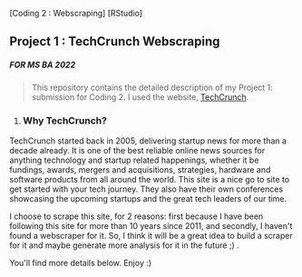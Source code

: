 [Coding 2 : Webscraping] [RStudio]
**<h2>Project 1 : TechCrunch Webscraping</h2>**
*<h5>FOR MS BA 2022</h5>*


>This repository contains the detailed description of my Project 1: submission for Coding 2. I used the website, [TechCrunch](https://www.techcrunch.com). 

1. <h3>Why TechCrunch?</h3>
TechCrunch started back in 2005, delivering startup news for more than a decade already. It is one of the best reliable online news sources for anything technology and startup related happenings, whether it be fundings, awards, mergers and acquisitions, strategies, hardware and software products from all around the world.  This site is a nice go to site to get started with your tech journey.  They also have their own conferences showcasing the upcoming startups and the great tech leaders of our time. 

I choose to scrape this site, for 2 reasons: first because I have been following this site for more than 10 years since 2011, and secondly, I haven't found a webscraper for it. So, I think it will be a great idea to build a scraper for it and maybe generate more analysis for it in the future ;) .

You'll find more details below. Enjoy :)


